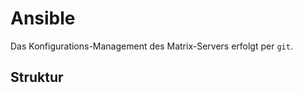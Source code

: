 # Ansible

Das Konfigurations-Management des Matrix-Servers erfolgt per `git`.

## Struktur

```{include} struktur.md
```
